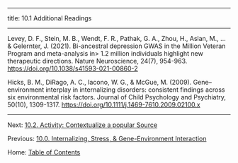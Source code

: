 ----------

title: 10.1 Additional Readings

----------

Levey, D. F., Stein, M. B., Wendt, F. R., Pathak, G. A., Zhou, H., Aslan, M., ... & Gelernter, J. (2021). Bi-ancestral depression GWAS in the Million Veteran Program and meta-analysis in> 1.2 million individuals highlight new therapeutic directions. Nature Neuroscience, 24(7), 954-963. https://doi.org/10.1038/s41593-021-00860-2

Hicks, B. M., DiRago, A. C., Iacono, W. G., & McGue, M. (2009). Gene–environment interplay in internalizing disorders: consistent findings across six environmental risk factors. Journal of Child Psychology and Psychiatry, 50(10), 1309-1317. https://doi.org/10.1111/j.1469-7610.2009.02100.x

--------

Next: [10.2. Activity: Contextualize a popular Source](10.2_activity_contextualize_a_popular_source.md)

Previous: [10.0. Internalizing, Stress, & Gene-Environment Interaction](10.0_internalizing.md)

Home: [Table of Contents](../README.md)
